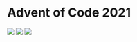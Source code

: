 # Advent of Code 2021

![](https://img.shields.io/badge/day%20📅-23-blue)
![](https://img.shields.io/badge/stars%20⭐-41-yellow)
![](https://img.shields.io/badge/days%20completed-20-red)
